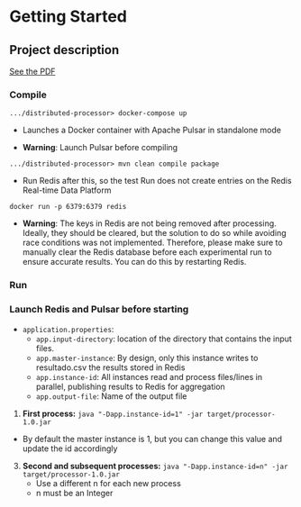 # Getting Started

## Project description

[See the PDF](./docs/Crossjoin_Solutions_-_Dev_Backend_Challenge.pdf)

### Compile

```.../distributed-processor> docker-compose up```
- Launches a Docker container with Apache Pulsar in standalone mode

- **Warning**: Launch Pulsar before compiling

```.../distributed-processor> mvn clean compile package```
- Run Redis after this, so the test Run does not create entries on the Redis Real-time Data Platform

```docker run -p 6379:6379 redis```
- **Warning**: The keys in Redis are not being removed after processing. Ideally, they should be cleared, but the solution to do so while avoiding race conditions was not implemented. Therefore, please make sure to manually clear the Redis database before each experimental run to ensure accurate results. You can do this by restarting Redis.

### Run

### Launch Redis and Pulsar before starting

- `application.properties`:
  - `app.input-directory`: location of the directory that contains the input files.
  - `app.master-instance`: By design, only this instance writes to resultado.csv the results stored in Redis  
  - `app.instance-id`: All instances read and process files/lines in parallel, publishing results to Redis for aggregation  
  - `app.output-file`: Name of the output file

1. **First process:** `java "-Dapp.instance-id=1" -jar target/processor-1.0.jar`
  - By default the master instance is 1, but you can change this value and update the id accordingly
3. **Second and subsequent processes:** `java "-Dapp.instance-id=n" -jar target/processor-1.0.jar`
     - Use a different n for each new process
     - n must be an Integer
